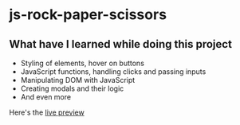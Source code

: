 # js-rock-paper-scissors
## What have I learned while doing this project
* Styling of elements, hover on buttons
* JavaScript functions, handling clicks and passing inputs
* Manipulating DOM with JavaScript
* Creating modals and their logic
* And even more

Here's the [live preview](https://sk8higher.github.io/js-rock-paper-scissors/)
